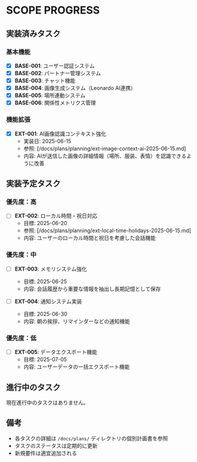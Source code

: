 # SCOPE PROGRESS

## 実装済みタスク

### 基本機能
- [x] **BASE-001**: ユーザー認証システム
- [x] **BASE-002**: パートナー管理システム
- [x] **BASE-003**: チャット機能
- [x] **BASE-004**: 画像生成システム（Leonardo AI連携）
- [x] **BASE-005**: 場所連動システム
- [x] **BASE-006**: 関係性メトリクス管理

### 機能拡張
- [x] **EXT-001**: AI画像認識コンテキスト強化
  - 実装日: 2025-06-15
  - 参照: [/docs/plans/planning/ext-image-context-ai-2025-06-15.md]
  - 内容: AIが送信した画像の詳細情報（場所、服装、表情）を認識できるように改善

## 実装予定タスク

### 優先度：高
- [ ] **EXT-002**: ローカル時間・祝日対応
  - 目標: 2025-06-20
  - 参照: [/docs/plans/planning/ext-local-time-holidays-2025-06-15.md]
  - 内容: ユーザーのローカル時間と祝日を考慮した会話機能

### 優先度：中
- [ ] **EXT-003**: メモリシステム強化
  - 目標: 2025-06-25
  - 内容: 会話履歴から重要な情報を抽出し長期記憶として保存

- [ ] **EXT-004**: 通知システム実装
  - 目標: 2025-06-30
  - 内容: 朝の挨拶、リマインダーなどの通知機能

### 優先度：低
- [ ] **EXT-005**: データエクスポート機能
  - 目標: 2025-07-05
  - 内容: ユーザーデータの一括エクスポート機能

## 進行中のタスク

現在進行中のタスクはありません。

## 備考

- 各タスクの詳細は `/docs/plans/` ディレクトリの個別計画書を参照
- タスクのステータスは定期的に更新
- 新規要件は適宜追加される